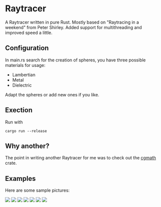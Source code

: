 # Raytracer
A Raytracer written in pure Rust.
Mostly based on "Raytracing in a weekend" from Peter Shirley.
Added support for multithreading and improved speed a little.

## Configuration
In main.rs search for the creation of spheres, you have three possible materials for usage:
- Lambertian
- Metal
- Dielectric

Adapt the spheres or add new ones if you like.

## Exection
Run with 
```
cargo run --release
```

## Why another?

The point in writing another Raytracer for me was to check out the [cgmath](https://crates.io/crates/cgmath) crate.

## Examples

Here are some sample pictures:

![](https://github.com/TheSovietStorm/RayTracer/blob/master/image%202.png)
![](https://github.com/TheSovietStorm/RayTracer/blob/master/image%209.png)
![](https://github.com/TheSovietStorm/RayTracer/blob/master/image%2010.png)
![](https://github.com/TheSovietStorm/RayTracer/blob/master/image%2011.png)
![](https://github.com/TheSovietStorm/RayTracer/blob/master/image%2014.png)
![](https://github.com/TheSovietStorm/RayTracer/blob/master/image%2020_2.png)
![](https://github.com/TheSovietStorm/RayTracer/blob/master/image%2020_1000.png)





